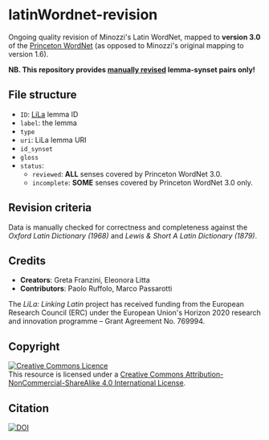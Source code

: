 # latinWordnet-revision
Ongoing quality revision of Minozzi's Latin WordNet, mapped to **version 3.0** of the [Princeton WordNet](https://wordnet.princeton.edu/download/current-version) (as opposed to Minozzi's original mapping to version 1.6).

**NB. This repository provides <ins>manually revised</ins> lemma-synset pairs only!** 


## File structure

- `ID`: [LiLa](https://lila-erc.eu) lemma ID
- `label`: the lemma
- `type` 
- `uri`: LiLa lemma URI
- `id_synset`
- `gloss`
- `status`: 
  - `reviewed`: **ALL** senses covered by Princeton WordNet 3.0.
  - `incomplete`: **SOME** senses covered by Princeton WordNet 3.0 only.

## Revision criteria
Data is manually checked for correctness and completeness against the _Oxford Latin Dictionary (1968)_ and _Lewis & Short A Latin Dictionary (1879)_. 

## Credits

- **Creators**: Greta Franzini, Eleonora Litta
- **Contributors**: Paolo Ruffolo, Marco Passarotti

The _LiLa: Linking Latin_ project has received funding from the European Research Council (ERC) under the European Union's Horizon 2020 research and innovation programme – Grant Agreement No. 769994.

## Copyright
<a rel="license" href="http://creativecommons.org/licenses/by-nc-sa/4.0/"><img alt="Creative Commons Licence" style="border-width:0" src="https://i.creativecommons.org/l/by-nc-sa/4.0/88x31.png" /></a><br />This resource is licensed under a <a rel="license" href="http://creativecommons.org/licenses/by-nc-sa/4.0/">Creative Commons Attribution-NonCommercial-ShareAlike 4.0 International License</a>.

## Citation
[![DOI](https://zenodo.org/badge/294712194.svg)](https://zenodo.org/badge/latestdoi/294712194)
